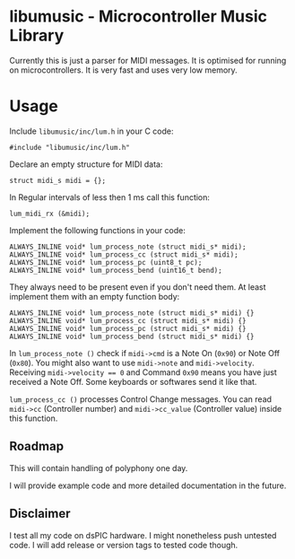 # libumusic - Microcontroller Music Library

Currently this is just a parser for MIDI messages. It is optimised for running on microcontrollers.
It is very fast and uses very low memory.

# Usage

Include `libumusic/inc/lum.h` in your C code:

`#include "libumusic/inc/lum.h"`

Declare an empty structure for MIDI data:

`struct midi_s midi = {};`

In Regular intervals of less then 1 ms call this function:

`lum_midi_rx (&midi);`

Implement the following functions in your code:

```
ALWAYS_INLINE void* lum_process_note (struct midi_s* midi);
ALWAYS_INLINE void* lum_process_cc (struct midi_s* midi);
ALWAYS_INLINE void* lum_process_pc (uint8_t pc);
ALWAYS_INLINE void* lum_process_bend (uint16_t bend);
```

They always need to be present even if you don't need them.
At least implement them with an empty function body:

```
ALWAYS_INLINE void* lum_process_note (struct midi_s* midi) {}
ALWAYS_INLINE void* lum_process_cc (struct midi_s* midi) {}
ALWAYS_INLINE void* lum_process_pc (struct midi_s* midi) {}
ALWAYS_INLINE void* lum_process_bend (struct midi_s* midi) {}
```

In `lum_process_note ()` check if `midi->cmd` is a Note On (`0x90`) or
Note Off (`0x80`). You might also want to use `midi->note` and `midi->velocity`.
Receiving `midi->velocity == 0` and Command `0x90` means you have just
received a Note Off. Some keyboards or softwares send it like that.

`lum_process_cc ()` processes Control Change messages. You can read `midi->cc` (Controller number)
and `midi->cc_value` (Controller value) inside this function.

## Roadmap

This will contain handling of polyphony one day.

I will provide example code and more detailed documentation in the future.

## Disclaimer

I test all my code on dsPIC hardware. I might nonetheless push untested code.
I will add release or version tags to tested code though.

